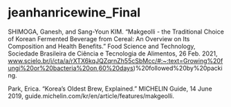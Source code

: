 # jeanhanricewine_Final

SHIMOGA, Ganesh, and Sang-Youn KIM. “Makgeolli - the Traditional Choice of Korean Fermented Beverage from Cereal: An Overview on Its Composition and Health Benefits.” Food Science and Technology, Sociedade Brasileira de Ciência e Tecnologia de Alimentos, 26 Feb. 2021, www.scielo.br/j/cta/a/rXTX6kqJQZqrnZh55cSbMcc/#:~:text=Growing%20fungi%20or%20bacteria%20on,60%20days)%20followed%20by%20packing. 

Park, Erica. “Korea’s Oldest Brew, Explained.” MICHELIN Guide, 14 June 2019, guide.michelin.com/kr/en/article/features/makgeolli. 
